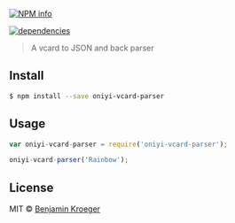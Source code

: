 [![NPM info](https://nodei.co/npm/oniyi-vcard-parser.png?downloads=true)](https://nodei.co/npm/oniyi-vcard-parser.png?downloads=true)

[![dependencies](https://david-dm.org/benkroeger/oniyi-vcard-parser.png)](https://david-dm.org/benkroeger/oniyi-vcard-parser.png)

> A vcard to JSON and back parser


## Install

```sh
$ npm install --save oniyi-vcard-parser
```


## Usage

```js
var oniyi-vcard-parser = require('oniyi-vcard-parser');

oniyi-vcard-parser('Rainbow');
```


## License

MIT © [Benjamin Kroeger]()


[npm-url]: https://npmjs.org/package/oniyi-vcard-parser
[npm-image]: https://badge.fury.io/js/oniyi-vcard-parser.svg
[daviddm-url]: https://david-dm.org/benkroeger/oniyi-vcard-parser.svg?theme=shields.io
[daviddm-image]: https://david-dm.org/benkroeger/oniyi-vcard-parser
